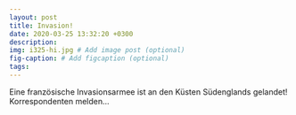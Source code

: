 ```yaml
---
layout: post
title: Invasion!
date: 2020-03-25 13:32:20 +0300
description: 
img: i325-hi.jpg # Add image post (optional)
fig-caption: # Add figcaption (optional)
tags: 
---
```

Eine französische Invasionsarmee ist an den Küsten Südenglands gelandet! Korrespondenten melden...
